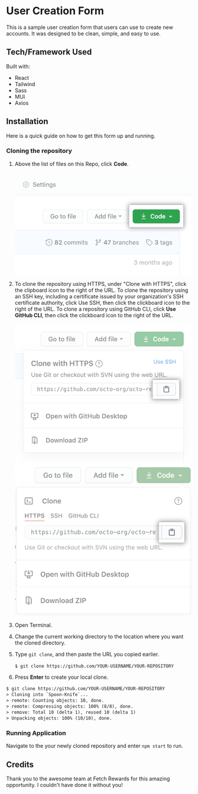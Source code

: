 # User Creation Form

This is a sample user creation form that users can use to create new accounts. It was designed to be clean, simple, and easy to use.

## Tech/Framework Used

Built with:

-   React
-   Tailwind
-   Sass
-   MUI
-   Axios

## Installation

Here is a quick guide on how to get this form up and running.

### Cloning the repository

1. Above the list of files on this Repo, click **Code**.

    <img src='readme_images/code-button.png'>

2. To clone the repository using HTTPS, under "Clone with HTTPS", click the clipboard icon to the right of the URL. To clone the repository using an SSH key, including a certificate issued by your organization's SSH certificate authority, click Use SSH, then click the clickboard icon to the right of the URL. To clone a repository using GitHub CLI, click **Use GitHub CLI**, then click the clickboard icon to the right of the URL.

    <img src='readme_images/https-url-clone.png'>
    <img src='readme_images/https-url-clone-cli.png'>

3. Open Terminal.
4. Change the current working directory to the location where you want the cloned directory.
5. Type `git clone`, and then paste the URL you copied earlier.

    `$ git clone https://github.com/YOUR-USERNAME/YOUR-REPOSITORY`

6. Press **Enter** to create your local clone.

```
$ git clone https://github.com/YOUR-USERNAME/YOUR-REPOSITORY
> Cloning into `Spoon-Knife`...
> remote: Counting objects: 10, done.
> remote: Compressing objects: 100% (8/8), done.
> remove: Total 10 (delta 1), reused 10 (delta 1)
> Unpacking objects: 100% (10/10), done.
```

### Running Application

Navigate to the your newly cloned repository and enter `npm start` to run.

## Credits

Thank you to the awesome team at Fetch Rewards for this amazing opportunity. I couldn't have done it without you!
